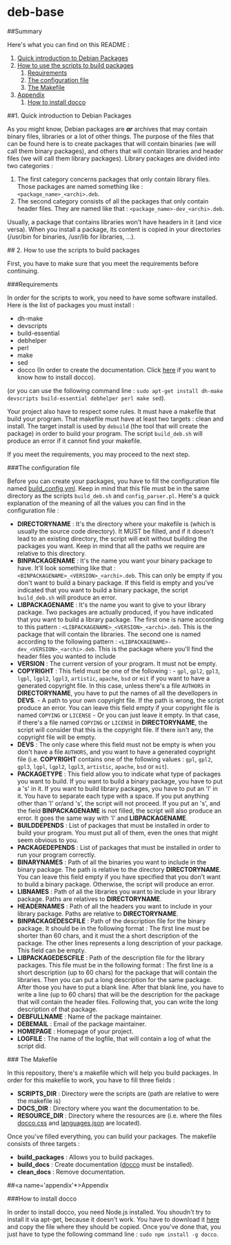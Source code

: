 deb-base
========

##Summary

Here's what you can find on this README :

1. [Quick introduction to Debian Packages](#introdeb)
2. [How to use the scripts to build packages](#use)
    1. [Requirements](#req)
    2. [The configuration file](#conf)
    3. [The Makefile](#makefile)
3. [Appendix](#appendix)
    1. [How to install docco](#installdocco)

##<a name='introdeb'></a>1. Quick introduction to Debian Packages

As you might know, Debian packages are ***ar*** archives that may contain 
binary files, libraries or a lot of other things. The purpose of the files that
 can be found here is to create packages that will contain binaries (we will 
call them binary packages), and others that will  contain libraries and 
header files (we will call them library packages). Library packages are divided
 into two categories :

1. The first category concerns packages that only contain library files. Those
 packages are named something like : `<package_name>_<archi>.deb`.
2. The second category consists of all the packages that only contain header 
files. They are named like that : `<package_name>-dev_<archi>.deb`.

Usually, a package that contains libraries won't have headers in it (and vice
versa). When you install a package, its content is copied in your directories 
(/usr/bin for binaries, /usr/lib for libraries, ...).


##<a name='use'></a> 2. How to use the scripts to build packages

First, you have to make sure that you meet the requirements before continuing.

###<a name='req'></a>Requirements

In order for the scripts to work, you need to have some software installed.
Here is the list of packages you must install :

-    dh-make
-    devscripts
-    build-essential
-    debhelper
-    perl
-    make
-    sed
-    docco (In order to create the documentation. Click [here](#installdocco)
if you want to know how to install docco).

(or you can use the following command line : `sudo apt-get install dh-make
devscripts build-essential debhelper perl make sed`).

Your project also have to respect some rules. It must have a makefile that build
 your program. That makefile must have at least two targets : clean and install.
The target install is used by `debuild` (the tool that will create the
package) in order to build your program. The script `build_deb.sh` will produce
an error if it cannot find your makefile.

If you meet the requirements, you may proceed to the next step.

###<a name='conf'></a>The configuration file

Before you can create your packages, you have to fill the configuration file
named [build_config.yml](./scripts/build_config.yml). Keep in mind that this 
file must be in the same directory as the scripts `build_deb.sh` and 
`config_parser.pl`. Here's a quick explanation of the meaning of all the values
 you can find in the configuration file :

-    **DIRECTORYNAME** : It's the directory where your makefile is (which is 
usually the source code directory). It MUST be filled, and if it doesn't lead 
to an existing directory, the script will exit without building the packages 
you want. Keep in mind that all the paths we require are relative to this 
directory.
-    **BINPACKAGENAME** : It's the name you want your binary package to have. 
It'll look something like that : `<BINPACKAGENAME>_<VERSION>_<archi>.deb`. This
can only be empty if you don't want to build a binary package. If this field is
empty and you've indicated that you want to build a binary package, the script
`build_deb.sh` will produce an error. 
-    **LIBPACKAGENAME** : It's the name you want to give to your library 
package. Two packages are actually produced, if you have indicated that you want
to build a library package. The first one is name according to this pattern : 
`<LIBPACKAGENAME>_<VERSION>_<archi>.deb`. This is the package that will contain
the libraries. The second one is named according to the following pattern :
`<LIBPACKAGENAME>-dev_<VERSION>_<archi>.deb`. This is the package where you'll
find the header files you wanted to include 
-    **VERSION** : The current version of your program. It must not be empty.
-    **COPYRIGHT** : This field must be one of the following :
    -    `gpl`, `gpl2`, `gpl3`, `lgpl`, `lgpl2`, `lgpl3`, `artistic`,
`apache`, `bsd` or `mit` if you want to have a generated copyright file. In
this case, unless there's a file `AUTHORS` in **DIRECTORYNAME**, you have to put
the names of all the devellopers in **DEVS**.
    -	 A path to your own copyright file. If the path is wrong, the script 
produce an error. You can leave this field empty if your copyright file is named
`COPYING` or `LICENSE`
    -    Or you can just leave it empty. In that case, if there's a file named
`COPYING` or `LICENSE` in **DIRECTORYNAME**, the script will consider that this
is the copyright file. If there isn't any, the copyright file will be empty.
-    **DEVS** : The only case where this field must not be empty is when you
don't have a file `AUTHORS`, and you want to have a generated coypright file
(i.e. **COPYRIGHT** contains one of the following values : `gpl`, `gpl2`, 
`gpl3`, `lgpl`, `lgpl2`, `lgpl3`, `artistic`, `apache`, `bsd` or `mit`).
-    **PACKAGETYPE** : This field allow you to indicate what type of packages
you want to build. If you want to build a binary package, you have to put a 's'
in it. If you want to build library packages, you have to put an 'l' in it. 
You have to separate each type with a space. If you put anything other than 'l'
or/and 's', the script will not proceed. If you put an 's', and the field 
**BINPACKAGENAME** is not filled, the script will also produce an error. It 
goes the same way with 'l' and **LIBPACKAGENAME**.
-    **BUILDDEPENDS** : List of packages that must be installed in order to 
build your program. You must put all of them, even the ones that might seem 
obvious to you.
-    **PACKAGEDEPENDS** : List of packages that must be installed in order to 
run your program correctly.
-    **BINARYNAMES** : Path of all the binaries you want to include in the 
binary package. The path is relative to the directory **DIRECTORYNAME**.
You can leave this field empty if you have specified that you don't want to 
build a binary package. Otherwise, the script will produce an error.
-    **LIBNAMES** : Path of all the libraries you want to include in your
library package. Paths are relatives to **DIRECTORYNAME**.
-    **HEADERNAMES** : Path of all the headers you want to include in your
library package. Paths are relative to **DIRECTORYNAME**.
-    **BINPACKAGEDESCFILE** : Path of the description file for the binary
package. It should be in the following format : The first line must be shorter
than 60 chars, and it must the a short description of the package. The other 
lines represents a long description of your package. This field can be empty.
-    **LIBPACKAGEDESCFILE** : Path of the description file for the library 
packages. This file must be in the following format : The first line is a
short description (up to 60 chars) for the package that will contain the 
libraries. Then you can put a long description for the same package. After those
 you have to put a blank line. After that blank line, you have to write a line
(up to 60 chars) that will be the description for the package that will contain
the header files. Following that, you can write the long description of that
package. 
-    **DEBFULLNAME** : Name of the package maintainer.
-    **DEBEMAIL** : Email of the package maintainer.
-    **HOMEPAGE** : Homepage of your project.
-    **LOGFILE** : The name of the logfile, that will contain a log of what the
script did.

###<a name='makefile'></a> The Makefile

In this repository, there's a makefile which will help you build packages. In
order for this makefile to work, you have to fill three fields :
-    **SCRIPTS_DIR** : Directory were the scripts are (path are relative to
were the makefile is)
-    **DOCS_DIR** : Directory where you want the documentation to be.
-    **RESOURCE_DIR** : Directory where the resources are (i.e. where the files
[docco.css](./resources/docco.css) and 
[languages.json](./resources/languages.json) are located).

Once you've filled everything, you can build your packages. The makefile
consists of three targets :
-    **build_packages** : Allows you to build packages.
-    **build_docs** : Create documentation ([docco](#installdocco) must be 
installed).
-    **clean_docs** : Remove documentation.

##<a name='appendix'*></a>Appendix

###<a name='installdocco'></a>How to install docco

In order to install docco, you need Node.js installed. You shoudn't try
to install it via apt-get, because it doesn't work. You have to download it 
[here](http://nodejs.org/download/) and copy the file where they should be 
copied. Once you've done that, you just have to type the following command line 
: `sudo npm install -g docco`.